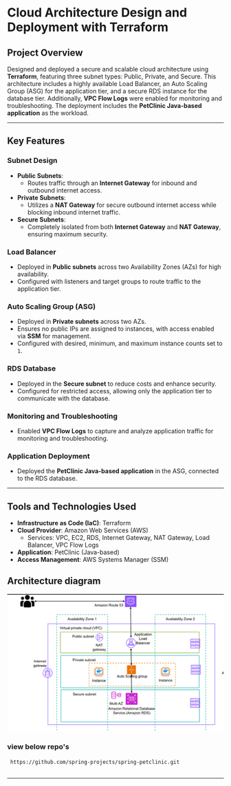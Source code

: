 
# Cloud Architecture Design and Deployment with Terraform  

## Project Overview  
Designed and deployed a secure and scalable cloud architecture using **Terraform**, featuring three subnet types: Public, Private, and Secure. This architecture includes a highly available Load Balancer, an Auto Scaling Group (ASG) for the application tier, and a secure RDS instance for the database tier. Additionally, **VPC Flow Logs** were enabled for monitoring and troubleshooting. The deployment includes the **PetClinic Java-based application** as the workload.  

---

## Key Features  

### Subnet Design  
- **Public Subnets**:  
  - Routes traffic through an **Internet Gateway** for inbound and outbound internet access.  
- **Private Subnets**:  
  - Utilizes a **NAT Gateway** for secure outbound internet access while blocking inbound internet traffic.  
- **Secure Subnets**:  
  - Completely isolated from both **Internet Gateway** and **NAT Gateway**, ensuring maximum security.  

### Load Balancer  
- Deployed in **Public subnets** across two Availability Zones (AZs) for high availability.  
- Configured with listeners and target groups to route traffic to the application tier.  

### Auto Scaling Group (ASG)  
- Deployed in **Private subnets** across two AZs.  
- Ensures no public IPs are assigned to instances, with access enabled via **SSM** for management.  
- Configured with desired, minimum, and maximum instance counts set to `1`.  

### RDS Database  
- Deployed in the **Secure subnet** to reduce costs and enhance security.  
- Configured for restricted access, allowing only the application tier to communicate with the database.  

### Monitoring and Troubleshooting  
- Enabled **VPC Flow Logs** to capture and analyze application traffic for monitoring and troubleshooting.  

### Application Deployment  
- Deployed the **PetClinic Java-based application** in the ASG, connected to the RDS database.  

---

## Tools and Technologies Used  

- **Infrastructure as Code (IaC)**: Terraform  
- **Cloud Provider**: Amazon Web Services (AWS)  
  - Services: VPC, EC2, RDS, Internet Gateway, NAT Gateway, Load Balancer, VPC Flow Logs  
- **Application**: PetClinic (Java-based)  
- **Access Management**: AWS Systems Manager (SSM)  

## Architecture diagram 

![Screenshot](image.png)


### view below repo's 
   ```
    https://github.com/spring-projects/spring-petclinic.git


   ```
---


